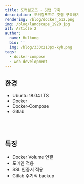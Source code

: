```yaml
---
title: 도커컴포즈 - 깃랩 구축
description: 도커컴포즈로 깃랩 구축하기
renderimg: /blog/docker_512.png
img: /blog/landscape_1920.jpg
alt: Article 2
author:
  name: Hulkong
  bio: ''
  img: /blog/333x213px-kyh.png
tags:
  - docker-compose
  - web development
---
```


## 환경

- Ubuntu 18.04 LTS
- Docker
- Docker-Compose
- Gitlab

<br/><br/>

## 특징

- Docker Volume 연결
- 도메인 적용
- SSL 인증서 적용
- Gitlab 주기적 backup
